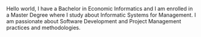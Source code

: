 Hello world, I have a Bachelor in Economic Informatics and I am enrolled in a Master Degree where I study about Informatic Systems for Management. I am passionate about Software Development and Project Management practices and methodologies.

<!--
**CatalinCaldararu/CatalinCaldararu** is a ✨ _special_ ✨ repository because its `README.md` (this file) appears on your GitHub profile.

Here are some ideas to get you started:

- 🔭 I’m currently working on ...
- 🌱 I’m currently learning ...
- 👯 I’m looking to collaborate on ...
- 🤔 I’m looking for help with ...
- 💬 Ask me about ...
- 📫 How to reach me: ...
- 😄 Pronouns: ...
- ⚡ Fun fact: ...
-->
